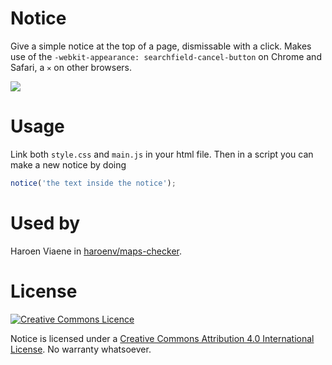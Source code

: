 # Notice

Give a simple notice at the top of a page, dismissable with a click. Makes use of the `-webkit-appearance: searchfield-cancel-button` on Chrome and Safari, a `✕` on other browsers.

![](https://i.imgur.com/grRUtGU.png)

# Usage

Link both `style.css` and `main.js` in your html file. Then in a script you can make a new notice by doing

```js
notice('the text inside the notice');
```

# Used by

Haroen Viaene in [haroenv/maps-checker](https://github.com/haroenv/maps-checker).

# License

[![Creative Commons Licence](https://i.creativecommons.org/l/by/4.0/88x31.png)](http://creativecommons.org/licenses/by/4.0/)

Notice is licensed under a [Creative Commons Attribution 4.0 International License](http://creativecommons.org/licenses/by/4.0/). No warranty whatsoever.
